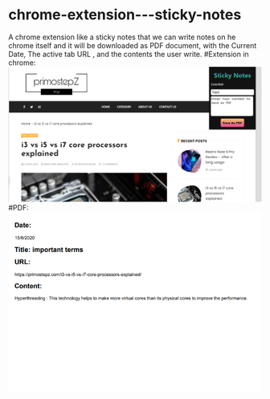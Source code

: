 # chrome-extension---sticky-notes
A chrome extension like a sticky notes that we can write notes on he chrome itself and it will be downloaded as PDF document, with the Current Date, The active tab URL , and the contents the user write.
#Extension in chrome:
![GitHub Logo](/Readme-images/extension.PNG)
#PDF:
![GitHub Logo](/Readme-images/extension%20document.PNG)
